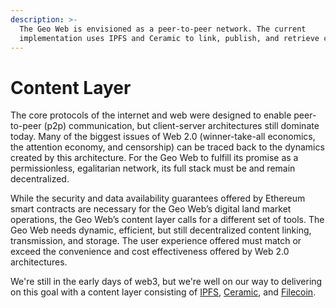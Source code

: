 ```yaml
---
description: >-
  The Geo Web is envisioned as a peer-to-peer network. The current
  implementation uses IPFS and Ceramic to link, publish, and retrieve content.
---
```


# Content Layer

The core protocols of the internet and web were designed to enable peer-to-peer (p2p) communication, but client-server architectures still dominate today. Many of the biggest issues of Web 2.0 (winner-take-all economics, the attention economy, and censorship) can be traced back to the dynamics created by this architecture. For the Geo Web to fulfill its promise as a permissionless, egalitarian network, its full stack must be and remain decentralized.

While the security and data availability guarantees offered by Ethereum smart contracts are necessary for the Geo Web’s digital land market operations, the Geo Web’s content layer calls for a different set of tools. The Geo Web needs dynamic, efficient, but still decentralized content linking, transmission, and storage. The user experience offered must match or exceed the convenience and cost effectiveness offered by Web 2.0 architectures.

We're still in the early days of web3, but we're well on our way to delivering on this goal with a content layer consisting of [IPFS](ipfs.md), [Ceramic](ceramic.md), and [Filecoin](storage.md).
